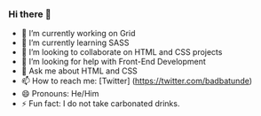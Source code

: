 ### Hi there 👋

- 🔭 I’m currently working on Grid
- 🌱 I’m currently learning SASS
- 👯 I’m looking to collaborate on HTML and CSS projects
- 🤔 I’m looking for help with Front-End Development
- 💬 Ask me about HTML and CSS
- 📫 How to reach me: [Twitter] (https://twitter.com/badbatunde)
- 😄 Pronouns: He/Him
- ⚡ Fun fact: I do not take carbonated drinks.
